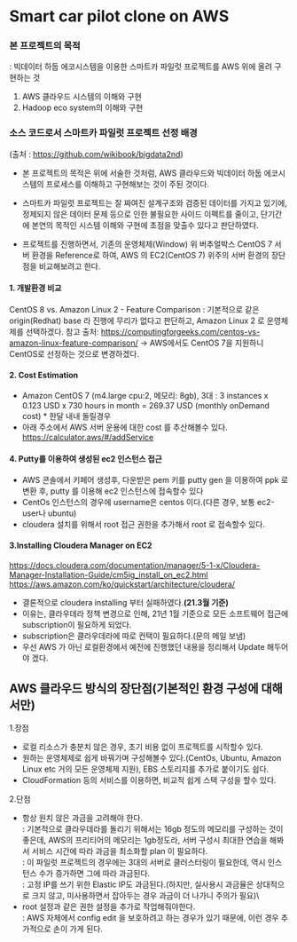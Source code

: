 # **Smart car pilot clone on AWS**

### 본 프로젝트의 목적
:  빅데이터 하둡 에코시스템을 이용한 스마트카 파일럿 프로젝트를 AWS 위에 올려 구현하는 것
1. AWS 클라우드 시스템의 이해와 구현
2. Hadoop eco system의 이해와 구현

### 소스 코드로서 스마트카 파일럿 프로젝트 선정 배경
   (출처 : https://github.com/wikibook/bigdata2nd)
- 본 프로젝트의 목적은 위에 서술한 것처럼, AWS 클라우드와 빅데이터 하둡 에코시스템의 프로세스를 이해하고 구현해보는 것이 주된 것이다.
- 스마트카 파일럿 프로젝트는 잘 짜여진 설계구조와 검증된 데이터를 가지고 있기에, 정제되지 않은 데이터 문제 등으로 인한 불필요한 사이드 이펙트를 줄이고, 단기간에 본연의 목적인 시스템 이해와 구현에 초점을 맞출수 있다고 판단하였다.


- 프로젝트를 진행하면서, 기존의 운영체제(Window) 위 버추얼박스 CentOS 7 서버 환경을 Reference로 하여, AWS 의 EC2(CentOS 7) 위주의 서버 환경의 장단점을 비교해보려고 한다. 


#### 1. 개발환경 비교
CentOS 8 vs. Amazon Linux 2 - Feature Comparison
: 기본적으로 같은 origin(Redhat) base 라 진행에 무리가 없다고 판단하고, Amazon Linux 2 로 운영체제를 선택하겠다.
참고 출처: https://computingforgeeks.com/centos-vs-amazon-linux-feature-comparison/
-> AWS에서도 CentOS 7을 지원하니 CentOS로 선정하는 것으로 변경하겠다.

#### 2. Cost Estimation
- Amazon CentOS 7 (m4.large cpu:2, 메모리: 8gb), 3대 : 3 instances x 0.123 USD x 730 hours in month = 269.37 USD (monthly onDemand cost) * 한달 내내 돌릴경우
- 아래 주소에서 AWS 서버 운용에 대한 cost 를 추산해볼수 있다.\
https://calculator.aws/#/addService

#### 4. Putty를 이용하여 생성된 ec2 인스턴스 접근
- AWS 콘솔에서 키페어 생성후, 다운받은 pem 키를 putty gen 을 이용하여 ppk 로 변환 후, putty 를 이용해 ec2 인스턴스에 접속할수 있다
- CentOs 인스턴스의 경우에 username은 centos 이다.(다른 경우, 보통 ec2-user나 ubuntu)
- cloudera 설치를 위해서 root 접근 권한을 추가해서 root 로 접속할수 있다. 

#### 3.Installing Cloudera Manager on EC2
https://docs.cloudera.com/documentation/manager/5-1-x/Cloudera-Manager-Installation-Guide/cm5ig_install_on_ec2.html
https://aws.amazon.com/ko/quickstart/architecture/cloudera/

- 결론적으로 cloudera installing 부터 실패하였다.**(21.3월 기준)**
- 이유는, 클라우데라 정책 변경으로 인해, 21년 1월 기준으로 모든 소프트웨어 접근에 subscription이 필요하게 되었다. 
- subscription은 클라우데라에 따로 컨택이 필요하다.(문의 메일 보냄)
- 우선 AWS 가 아닌 로컬환경에서 예전에 진행했던 내용을 정리해서 Update 해두어야 겠다.

## AWS 클라우드 방식의 장단점(기본적인 환경 구성에 대해서만)
1.장점
- 로컬 리소스가 충분치 않은 경우, 초기 비용 없이 프로젝트를 시작할수 있다.
- 원하는 운영체제로 쉽게 바꿔가며 구성해볼수 있다.(CentOs, Ubuntu, Amazon Linux etc 거의 모든 운영체제 지원), EBS 스토리지를 추가로 붙이기도 쉽다.
- CloudFormation 등의 서비스를 이용하면, 비교적 쉽게 스택 구성을 할수 있다.
 
2.단점
- 항상 원치 않은 과금을 고려해야 한다.\
     : 기본적으로 클라우데라를 돌리기 위해서는 16gb 정도의 메모리를 구성하는 것이 좋은데, AWS의 프리티어의 메모리는 1gb정도라, 서버 구성시 최대한 연습을 해봐서 서비스 시간에 따라 과금을 최소화할 plan 이 필요하다. \
     : 이 파일럿 프로젝트의 경우에는 3대의 서버로 클러스터링이 필요한데, 역시 인스턴스 수가 증가하면 그에 따라 과금된다. \
     : 고정 IP를 쓰기 위한 Elastic IP도 과금된다.(하지만, 실사용시 과금율은 상대적으로 크지 않고, 미사용하면서 잡아두는 경우 과금이 더 나가니 주의가 필요)\
- root 설정과 같은 권한 설정을 추가로 작업해줘야한다.\
     : AWS 자체에서 config edit 을 보호하려고 하는 경우가 있기 때문에, 이런 경우 추가적으로 손이 가게 된다.
   





